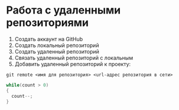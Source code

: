 # **Работа с удаленными репозиториями**
1. Создать аккаунт на GitHub 
2. Создать локальный репозиторий
3. Создать удаленный репозиторий
4. Связать удаленный репозиторий с локальным
5. Добавить удаленный репозиторий к проекту:

```
git remote <имя для репозитория> <url-адрес репозитория в сети>
```

```c#
while(count > 0)
{
  count--;
}
```
